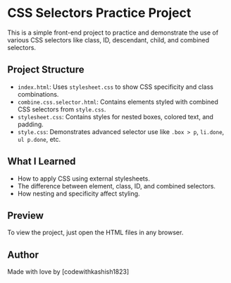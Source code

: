 # CSS Selectors Practice Project

This is a simple front-end project to practice and demonstrate the use of various CSS selectors like class, ID, descendant, child, and combined selectors.

## Project Structure

- `index.html`: Uses `stylesheet.css` to show CSS specificity and class combinations.
- `combine.css.selector.html`: Contains elements styled with combined CSS selectors from `style.css`.
- `stylesheet.css`: Contains styles for nested boxes, colored text, and padding.
- `style.css`: Demonstrates advanced selector use like `.box > p`, `li.done`, `ul p.done`, etc.

## What I Learned

- How to apply CSS using external stylesheets.
- The difference between element, class, ID, and combined selectors.
- How nesting and specificity affect styling.

## Preview

To view the project, just open the HTML files in any browser.

## Author

Made with love by [codewithkashish1823]
